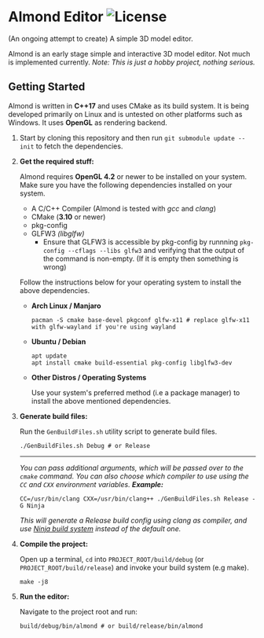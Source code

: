 # Almond Editor ![License](https://img.shields.io/github/license/enix403/Almond)

(An ongoing attempt to create) A simple 3D model editor.

Almond is an early stage simple and interactive 3D model editor. Not much is implemented currently.
*Note: This is just a hobby project, nothing serious.*

## Getting Started

Almond is written in **C++17** and uses CMake as its build system. It is being developed primarily on Linux and is untested on other platforms such as Windows. It uses **OpenGL** as rendering backend.

1. Start by cloning this repository and then run `git submodule update --init` to fetch the dependencies.

2. **Get the required stuff:**

    Almond requires **OpenGL 4.2** or newer to be installed on your system. Make sure you have the following dependencies installed on your system.
    - A C/C++ Compiler (Almond is tested with *gcc* and *clang*)
    - CMake (**3.10** or newer)
    - pkg-config
    - GLFW3 *(libglfw)*
      - Ensure that GLFW3 is accessible by pkg-config  by runnning `pkg-config --cflags --libs glfw3` and verifying that the output of the command is non-empty. (If it is empty then something is wrong)

    Follow the instructions below for your operating system to install the above dependencies.

    - **Arch Linux / Manjaro**
    
       ```shell-script
       pacman -S cmake base-devel pkgconf glfw-x11 # replace glfw-x11 with glfw-wayland if you're using wayland
       ```

    - **Ubuntu / Debian**

       ```shell-script
       apt update
       apt install cmake build-essential pkg-config libglfw3-dev
       ```

    - **Other Distros / Operating Systems**

      Use your system's preferred method (i.e a package manager) to install the above mentioned dependencies.


3. **Generate build files:**

    Run the `GenBuildFiles.sh` utility script to generate build files.
    ```shell-script
    ./GenBuildFiles.sh Debug # or Release
    ```
    ------
    _You can pass additional arguments, which will be passed over to the `cmake` command. You can also choose which compiler to use using the `CC` and `CXX` environment variables. **Example:**_
    ```shell-script
    CC=/usr/bin/clang CXX=/usr/bin/clang++ ./GenBuildFiles.sh Release -G Ninja
    ```
    _This will generate a Release build config using clang as compiler, and use [Ninja build system][ninja-link] instead of the default one._


4. **Compile the project:**

    Open up a terminal, `cd` into `PROJECT_ROOT/build/debug` (or `PROJECT_ROOT/build/release`) and invoke your build system (e.g make).
    ```shell-script
    make -j8
    ```

5. **Run the editor:**

    Navigate to the project root and run:
    ```shell-script
    build/debug/bin/almond # or build/release/bin/almond
    ```


[ninja-link]: https://ninja-build.org
[cmake-link]: https://cmake.org/download/